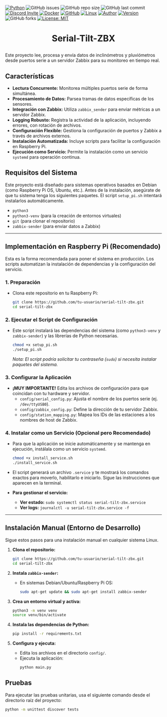 [![Python](https://img.shields.io/badge/Python-3.11-brightgreen)](https://www.python.org/) 
![GitHub issues](https://img.shields.io/github/issues/rotoapanta/raspberry-api) 
![GitHub repo size](https://img.shields.io/github/repo-size/rotoapanta/raspberry-api) 
![GitHub last commit](https://img.shields.io/github/last-commit/rotoapanta/raspberry-api)
[![Discord Invite](https://img.shields.io/badge/discord-join%20now-green)](https://discord.gg/bf6rWDbJ) 
[![Docker](https://img.shields.io/badge/Docker-No-brightgreen)](https://www.docker.com/) 
[![GitHub](https://img.shields.io/badge/GitHub-Project-brightgreen)](https://github.com/rotoapanta/raspberry-api) 
[![Linux](https://img.shields.io/badge/Linux-Supported-brightgreen)](https://www.linux.org/) 
[![Author](https://img.shields.io/badge/Roberto%20-Toapanta-brightgreen)](https://www.linkedin.com/in/roberto-carlos-toapanta-g/) 
[![Version](https://img.shields.io/badge/Version-1.0.0-brightgreen)](#change-log) 
![GitHub forks](https://img.shields.io/github/forks/rotoapanta/raspberry-api?style=social) 
[![License: MIT](https://img.shields.io/badge/License-MIT-blue.svg)](https://opensource.org/licenses/MIT)

# <p align="center">Serial-Tilt-ZBX</p>


Este proyecto lee, procesa y envía datos de inclinómetros y pluviómetros desde puertos serie a un servidor Zabbix para su monitoreo en tiempo real.

## Características

- **Lectura Concurrente:** Monitorea múltiples puertos serie de forma simultánea.
- **Procesamiento de Datos:** Parsea tramas de datos específicas de los sensores.
- **Integración con Zabbix:** Utiliza `zabbix_sender` para enviar métricas a un servidor Zabbix.
- **Logging Robusto:** Registra la actividad de la aplicación, incluyendo errores, con rotación de archivos.
- **Configuración Flexible:** Gestiona la configuración de puertos y Zabbix a través de archivos externos.
- **Instalación Automatizada:** Incluye scripts para facilitar la configuración en Raspberry Pi.
- **Ejecución como Servicio:** Permite la instalación como un servicio `systemd` para operación continua.

## Requisitos del Sistema

Este proyecto está diseñado para sistemas operativos basados en Debian (como Raspberry Pi OS, Ubuntu, etc.). Antes de la instalación, asegúrate de que tu sistema tenga los siguientes paquetes. El script `setup_pi.sh` intentará instalarlos automáticamente.

- `python3`
- `python3-venv` (para la creación de entornos virtuales)
- `git` (para clonar el repositorio)
- `zabbix-sender` (para enviar datos a Zabbix)

---

## Implementación en Raspberry Pi (Recomendado)

Esta es la forma recomendada para poner el sistema en producción. Los scripts automatizan la instalación de dependencias y la configuración del servicio.

### 1. Preparación

- Clona este repositorio en tu Raspberry Pi:
  ```bash
  git clone https://github.com/tu-usuario/serial-tilt-zbx.git
  cd serial-tilt-zbx
  ```

### 2. Ejecutar el Script de Configuración

- Este script instalará las dependencias del sistema (como `python3-venv` y `zabbix-sender`) y las librerías de Python necesarias.
  ```bash
  chmod +x setup_pi.sh
  ./setup_pi.sh
  ```
  *Nota: El script podría solicitar tu contraseña (`sudo`) si necesita instalar paquetes del sistema.*

### 3. Configurar la Aplicación

- **¡MUY IMPORTANTE!** Edita los archivos de configuración para que coincidan con tu hardware y servidor.
  - `config/serial_config.py`: Ajusta el nombre de los puertos serie (ej. `/dev/ttyUSB0`).
  - `config/zabbix_config.py`: Define la dirección de tu servidor Zabbix.
  - `config/station_mapping.py`: Mapea los IDs de las estaciones a los nombres de host de Zabbix.

### 4. Instalar como un Servicio (Opcional pero Recomendado)

- Para que la aplicación se inicie automáticamente y se mantenga en ejecución, instálala como un servicio `systemd`.
  ```bash
  chmod +x install_service.sh
  ./install_service.sh
  ```
- El script generará un archivo `.service` y te mostrará los comandos exactos para moverlo, habilitarlo e iniciarlo. Sigue las instrucciones que aparecen en la terminal.

- **Para gestionar el servicio:**
  - **Ver estado:** `sudo systemctl status serial-tilt-zbx.service`
  - **Ver logs:** `journalctl -u serial-tilt-zbx.service -f`

---

## Instalación Manual (Entorno de Desarrollo)

Sigue estos pasos para una instalación manual en cualquier sistema Linux.

1. **Clona el repositorio:**
   ```bash
   git clone https://github.com/tu-usuario/serial-tilt-zbx.git
   cd serial-tilt-zbx
   ```

2. **Instala `zabbix-sender`:**
   - En sistemas Debian/Ubuntu/Raspberry Pi OS:
     ```bash
     sudo apt-get update && sudo apt-get install zabbix-sender
     ```

3. **Crea un entorno virtual y activa:**
   ```bash
   python3 -m venv venv
   source venv/bin/activate
   ```

4. **Instala las dependencias de Python:**
   ```bash
   pip install -r requirements.txt
   ```

5. **Configura y ejecuta:**
   - Edita los archivos en el directorio `config/`.
   - Ejecuta la aplicación:
     ```bash
     python main.py
     ```

## Pruebas

Para ejecutar las pruebas unitarias, usa el siguiente comando desde el directorio raíz del proyecto:

```bash
python -m unittest discover tests
```

